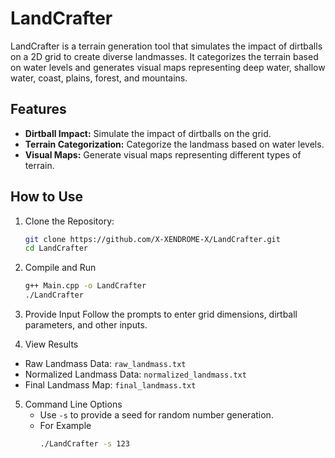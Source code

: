 # LandCrafter
LandCrafter is a terrain generation tool that simulates the impact of dirtballs on a 2D grid to create diverse landmasses. It categorizes the terrain based on water levels and generates visual maps representing deep water, shallow water, coast, plains, forest, and mountains.

## Features

- **Dirtball Impact:** Simulate the impact of dirtballs on the grid.
- **Terrain Categorization:** Categorize the landmass based on water levels.
- **Visual Maps:** Generate visual maps representing different types of terrain.

## How to Use

1. Clone the Repository:
   ```bash
   git clone https://github.com/X-XENDROME-X/LandCrafter.git
   cd LandCrafter
   ```
2. Compile and Run
   ```bash
   g++ Main.cpp -o LandCrafter
   ./LandCrafter
   ```
3. Provide Input
   Follow the prompts to enter grid dimensions, dirtball parameters, and other inputs.

4. View Results
 -  Raw Landmass Data: `raw_landmass.txt`
 -  Normalized Landmass Data: `normalized_landmass.txt`
 -  Final Landmass Map: `final_landmass.txt`

5. Command Line Options
   - Use `-s` to provide a seed for random number generation.
   - For Example
     ```bash
     ./LandCrafter -s 123
     ```


   
